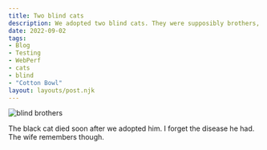 ```yaml
---
title: Two blind cats
description: We adopted two blind cats. They were supposibly brothers, so we took them both.
date: 2022-09-02
tags:
- Blog
- Testing
- WebPerf
- cats
- blind
- "Cotton Bowl"
layout: layouts/post.njk
---
```


![blind brothers](https://applegate-paul.mo.cloudinary.net/https://storage.googleapis.com/cloudinarymedia/images/blindbrothers.jpg)

The black cat died soon after we adopted him. I forget the disease he had. The wife remembers though.
